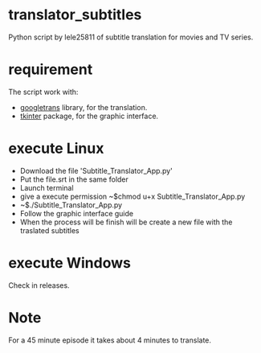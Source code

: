# translator_subtitles
Python script by lele25811 of subtitle translation for movies and TV series.

# requirement
  The script work with:
  <ul>
    <li><a href='https://pypi.org/project/googletrans'>googletrans</a> library, for the translation.
    <li><a href='https://docs.python.org/3/library/tkinter.html'>tkinter</a> package, for the graphic interface.
  </ul>
  
# execute Linux
  <ul> 
    <li> Download the file 'Subtitle_Translator_App.py'</li>
    <li> Put the file.srt in the same folder</li>
    <li> Launch terminal</li>
    <li> give a execute permission  ~$chmod u+x Subtitle_Translator_App.py</li>
    <li> ~$./Subtitle_Translator_App.py  </li>
    <li> Follow the graphic interface guide</li>
    <li> When the process will be finish will be create a new file with the traslated subtitles</li>
  </ul>

# execute Windows
  Check in releases.

# Note
  For a 45 minute episode it takes about 4 minutes to translate.
